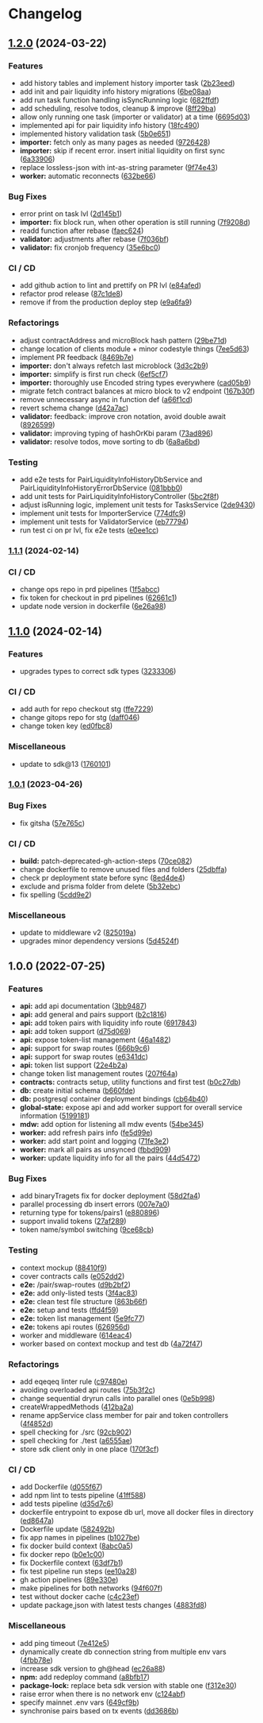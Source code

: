 # Changelog

## [1.2.0](https://www.github.com/unit214/superhero-dex-backend/compare/v1.1.1...v1.2.0) (2024-03-22)


### Features

* add history tables and implement history importer task ([2b23eed](https://www.github.com/unit214/superhero-dex-backend/commit/2b23eedb96be745d655cf05817389f103d7ff9ca))
* add init and pair liquidity info history migrations ([6be08aa](https://www.github.com/unit214/superhero-dex-backend/commit/6be08aaee184481999ac4e31144c980316658314))
* add run task function handling isSyncRunning logic ([682ffdf](https://www.github.com/unit214/superhero-dex-backend/commit/682ffdfc19c84dcfcc00bfc125b72e1a29fa53ab))
* add scheduling, resolve todos, cleanup & improve ([8ff29ba](https://www.github.com/unit214/superhero-dex-backend/commit/8ff29ba730bca090f99cece32a2efa211055bae0))
* allow only running one task (importer or validator) at a time ([6695d03](https://www.github.com/unit214/superhero-dex-backend/commit/6695d03588417e3ab467f099178f3629ba57734f))
* implemented api for pair liquidity info history ([18fc490](https://www.github.com/unit214/superhero-dex-backend/commit/18fc4901ab48cfa70c5cdcce86f178172a7c7490))
* implemented history validation task ([5b0e651](https://www.github.com/unit214/superhero-dex-backend/commit/5b0e651b6cd0e9d73f070222566fdb842878733a))
* **importer:** fetch only as many pages as needed ([9726428](https://www.github.com/unit214/superhero-dex-backend/commit/9726428792f7949eaedf1d7dac5cf69cd0f6f5df))
* **importer:** skip if recent error. insert initial liquidity on first sync ([6a33906](https://www.github.com/unit214/superhero-dex-backend/commit/6a3390635de4decbc1185a702f96944748c5def2))
* replace lossless-json with int-as-string parameter ([9f74e43](https://www.github.com/unit214/superhero-dex-backend/commit/9f74e432eddd3e327d94c39aadc039b0fc49b3bd))
* **worker:** automatic reconnects ([632be66](https://www.github.com/unit214/superhero-dex-backend/commit/632be66eed2290f7d5e085e7f30f96a337458056))


### Bug Fixes

* error print on task lvl ([2d145b1](https://www.github.com/unit214/superhero-dex-backend/commit/2d145b1c8aa90bd681a9cbc607970b378cc23bee))
* **importer:** fix block run, when other operation is still running ([7f9208d](https://www.github.com/unit214/superhero-dex-backend/commit/7f9208d13bab375bd31af4b8654e623c8fc78c2e))
* readd function after rebase ([faec624](https://www.github.com/unit214/superhero-dex-backend/commit/faec6241f563be00173f74e9b03e937a14690987))
* **validator:** adjustments after rebase ([7f036bf](https://www.github.com/unit214/superhero-dex-backend/commit/7f036bfe2c5ebc9a782f019fe68f497e13db379f))
* **validator:** fix cronjob frequency ([35e6bc0](https://www.github.com/unit214/superhero-dex-backend/commit/35e6bc0f0a954e62cd716923f7e1b9372771b65c))


### CI / CD

* add github action to lint and prettify on PR lvl ([e84afed](https://www.github.com/unit214/superhero-dex-backend/commit/e84afed9308540c7087d0317ac1b9d0ae11af4eb))
* refactor prod release ([87c1de8](https://www.github.com/unit214/superhero-dex-backend/commit/87c1de89fb1e01aee5f889424d733ccc28f23f69))
* remove if from the production deploy step ([e9a6fa9](https://www.github.com/unit214/superhero-dex-backend/commit/e9a6fa90e1d5db89921396468442dce6d98d48c1))


### Refactorings

* adjust contractAddress and microBlock hash pattern ([29be71d](https://www.github.com/unit214/superhero-dex-backend/commit/29be71d6c8fb04bfd7ba65a4dd8272e9982b66e6))
* change location of clients module + minor codestyle things ([7ee5d63](https://www.github.com/unit214/superhero-dex-backend/commit/7ee5d63005b618cdc702a559e103abc19e7a6880))
* implement PR feedback ([8469b7e](https://www.github.com/unit214/superhero-dex-backend/commit/8469b7e7f2e27e7b431bc9ba9ac616d952eb495c))
* **importer:** don't always refetch last microblock ([3d3c2b9](https://www.github.com/unit214/superhero-dex-backend/commit/3d3c2b907395687f4ab9ffebf4ff418f225554dd))
* **importer:** simplify is first run check ([6ef5cf7](https://www.github.com/unit214/superhero-dex-backend/commit/6ef5cf714bff821fa12ccc1ce7108e99023e9487))
* **importer:** thoroughly use Encoded string types everywhere ([cad05b9](https://www.github.com/unit214/superhero-dex-backend/commit/cad05b96ae86becc809705be19ad83c6f071343f))
* migrate fetch contract balances at micro block to v2 endpoint ([167b30f](https://www.github.com/unit214/superhero-dex-backend/commit/167b30f67279f08e7a273a4a5d8726ce11297be3))
* remove unnecessary async in function def ([a66f1cd](https://www.github.com/unit214/superhero-dex-backend/commit/a66f1cd8f54bf2e8dcda8be311c22b7f8cc982e1))
* revert schema change ([d42a7ac](https://www.github.com/unit214/superhero-dex-backend/commit/d42a7ac0283a50e05c0b2d135d944c58e94d2278))
* **validator:** feedback: improve cron notation, avoid double await ([8926599](https://www.github.com/unit214/superhero-dex-backend/commit/8926599b509a2f9a52f19448f782447db66af3e6))
* **validator:** improving typing of hashOrKbi param ([73ad896](https://www.github.com/unit214/superhero-dex-backend/commit/73ad896680191adf2e555e52facdca11d1cb3f84))
* **validator:** resolve todos, move sorting to db ([6a8a6bd](https://www.github.com/unit214/superhero-dex-backend/commit/6a8a6bdcb8dca632a133e66d8a13d1149412669e))


### Testing

* add e2e tests for PairLiquidityInfoHistoryDbService and PairLiquidityInfoHistoryErrorDbService ([081bbb0](https://www.github.com/unit214/superhero-dex-backend/commit/081bbb056ea2369a901a24bec756cee931999d2f))
* add unit tests for PairLiquidityInfoHistoryController ([5bc2f8f](https://www.github.com/unit214/superhero-dex-backend/commit/5bc2f8f611d8e1f05ba5b9b80a878edee1a82a66))
* adjust isRunning logic, implement unit tests for TasksService ([2de9430](https://www.github.com/unit214/superhero-dex-backend/commit/2de94303441444e672ed4900c6737477f74e0a0a))
* implement unit tests for ImporterService ([774dfc9](https://www.github.com/unit214/superhero-dex-backend/commit/774dfc9aecfdec8bec5ca9c443e84c61e89faee9))
* implement unit tests for ValidatorService ([eb77794](https://www.github.com/unit214/superhero-dex-backend/commit/eb777947ffbd00dccec8254aabc7b2e8c098da6c))
* run test ci on pr lvl, fix e2e tests ([e0ee1cc](https://www.github.com/unit214/superhero-dex-backend/commit/e0ee1cce2f16148a5dac939d6f5ea0fe226f318b))

### [1.1.1](https://www.github.com/aeternity/dex-backend/compare/v1.1.0...v1.1.1) (2024-02-14)


### CI / CD

* change ops repo in prd pipelines ([1f5abcc](https://www.github.com/aeternity/dex-backend/commit/1f5abcc2b608a0227fedff022a00adf5ed96d864))
* fix token for checkout in prd pipelines ([62661c1](https://www.github.com/aeternity/dex-backend/commit/62661c1f196475956323bc6203aa55eeae1601b0))
* update node version in dockerfile ([6e26a98](https://www.github.com/aeternity/dex-backend/commit/6e26a98301d4870ab9515330e86b4a4e316472f4))

## [1.1.0](https://www.github.com/aeternity/dex-backend/compare/v1.0.1...v1.1.0) (2024-02-14)


### Features

* upgrades types to correct sdk types ([3233306](https://www.github.com/aeternity/dex-backend/commit/3233306099cd973f4494cb160aab497a0875cdfb))


### CI / CD

* add auth for repo checkout stg ([ffe7229](https://www.github.com/aeternity/dex-backend/commit/ffe7229b7080abbd8f33e2afcdbbd633cc1d5d25))
* change gitops repo for stg ([daff046](https://www.github.com/aeternity/dex-backend/commit/daff0464dfbb734b435368b3fbb8881f0681658c))
* change token key ([ed0fbc8](https://www.github.com/aeternity/dex-backend/commit/ed0fbc8dbc18cbe0c5087e1231a3dbfb5e8137d0))


### Miscellaneous

* update to sdk@13 ([1760101](https://www.github.com/aeternity/dex-backend/commit/1760101fe8e5b15ac2d815cecd27725cd45d462a))

### [1.0.1](https://www.github.com/aeternity/dex-backend/compare/v1.0.0...v1.0.1) (2023-04-26)


### Bug Fixes

* fix gitsha ([57e765c](https://www.github.com/aeternity/dex-backend/commit/57e765c06e29e2065b24df5503602558be774d38))


### CI / CD

* **build:** patch-deprecated-gh-action-steps ([70ce082](https://www.github.com/aeternity/dex-backend/commit/70ce0828b6f84982d6d949b3f96285aa10134b6b))
* change dockerfile to remove unused files and folders ([25dbffa](https://www.github.com/aeternity/dex-backend/commit/25dbffa209806bfd21fe9d38de570603b48844e4))
* check pr deployment state before sync ([8ed4de4](https://www.github.com/aeternity/dex-backend/commit/8ed4de44f50344bea7196f72365fc0349298c771))
* exclude and prisma folder from delete ([5b32ebc](https://www.github.com/aeternity/dex-backend/commit/5b32ebc5f70c5707691e64330a6b0b87d93a2f57))
* fix spelling ([5cdd9e2](https://www.github.com/aeternity/dex-backend/commit/5cdd9e2e6d892868dc90961f8b6aef75bdcf8874))


### Miscellaneous

* update to middleware v2 ([825019a](https://www.github.com/aeternity/dex-backend/commit/825019acd8d64af238faf5c39f03a3347aaf71d9))
* upgrades minor dependency versions ([5d4524f](https://www.github.com/aeternity/dex-backend/commit/5d4524fba2f2ace08e69c9ca6bfb026f0cd3818f))

## 1.0.0 (2022-07-25)


### Features

* **api:** add api documentation ([3bb9487](https://www.github.com/aeternity/dex-backend/commit/3bb9487ea39a5e87f01dbc304eb5c5872492573a))
* **api:** add general and pairs support ([b2c1816](https://www.github.com/aeternity/dex-backend/commit/b2c1816b33485829d33a79376cd4d94c6df0265d))
* **api:** add token pairs with liquidity info route ([6917843](https://www.github.com/aeternity/dex-backend/commit/6917843137b4f3520e70d21194aa2e833e2eb2db))
* **api:** add token support ([d75d069](https://www.github.com/aeternity/dex-backend/commit/d75d0693c8437c5018d52ab58da67f952ab2ccc2))
* **api:** expose token-list management ([46a1482](https://www.github.com/aeternity/dex-backend/commit/46a148203aff5d82ffc920c2b8cf40f40a9373a1))
* **api:** support for swap routes ([666b9c6](https://www.github.com/aeternity/dex-backend/commit/666b9c6b1a8cd0229cd50e0a0db95956bfb37112))
* **api:** support for swap routes ([e6341dc](https://www.github.com/aeternity/dex-backend/commit/e6341dce85757a8a81cbe1ca34a2928f9ef19706))
* **api:** token list support ([22e4b2a](https://www.github.com/aeternity/dex-backend/commit/22e4b2ae7abf104eba60e89572472b4d57238c44))
* change token list management routes ([207f64a](https://www.github.com/aeternity/dex-backend/commit/207f64adf05819b966ef914a1818dd251f3207a9))
* **contracts:** contracts setup, utility functions and first test ([b0c27db](https://www.github.com/aeternity/dex-backend/commit/b0c27dbcce7d340a1dcda6c953cdad4ecd7f0f1e))
* **db:** create initial schema ([b660fde](https://www.github.com/aeternity/dex-backend/commit/b660fde2957b8756f1e75e9ee6bcebafa7504b74))
* **db:** postgresql container deployment bindings ([cb64b40](https://www.github.com/aeternity/dex-backend/commit/cb64b40d4ba509c4744ca67b8d7806e5373b8024))
* **global-state:** expose api and add worker support for overall service information ([5199181](https://www.github.com/aeternity/dex-backend/commit/5199181d550cd05cb3c101ea5c98536546475553))
* **mdw:** add option for listening all mdw events ([54be345](https://www.github.com/aeternity/dex-backend/commit/54be3452ffbe4e4dbff3fb0213d3b008d15ebd50))
* **worker:** add refresh pairs info ([fe5d99e](https://www.github.com/aeternity/dex-backend/commit/fe5d99eab8a13c1d5670f86cb9fb78281e4b6b9d))
* **worker:** add start point and logging ([71fe3e2](https://www.github.com/aeternity/dex-backend/commit/71fe3e244483905498a31b3f7034f69eabbf1197))
* **worker:** mark all pairs as unsynced ([fbbd909](https://www.github.com/aeternity/dex-backend/commit/fbbd9091a36839d01938a22332fc98943563fef2))
* **worker:** update liquidity info for all the pairs ([44d5472](https://www.github.com/aeternity/dex-backend/commit/44d547225644ddd99cfd135eab2dad2568617802))


### Bug Fixes

* add binaryTragets fix for docker deployment ([58d2fa4](https://www.github.com/aeternity/dex-backend/commit/58d2fa449d8bcf3301f99a54a3542695cba3eadc))
* parallel processing db insert errors ([007e7a0](https://www.github.com/aeternity/dex-backend/commit/007e7a00ee5b995488b2be39dfd1a571192704af))
* returning type for tokens/pairs1 ([e880896](https://www.github.com/aeternity/dex-backend/commit/e880896b8ef14d3a8460f9839a8190dcdc0b85f9))
* support invalid tokens ([27af289](https://www.github.com/aeternity/dex-backend/commit/27af28907fcbee206466e5cbd00a276e79c375b6))
* token name/symbol switching ([9ce68cb](https://www.github.com/aeternity/dex-backend/commit/9ce68cbb77469da321495e5e5881909a7309f5d9))


### Testing

* context mockup ([88410f9](https://www.github.com/aeternity/dex-backend/commit/88410f9b23c0b7f063a7a6d32ac918f3cfc10034))
* cover contracts calls ([e052dd2](https://www.github.com/aeternity/dex-backend/commit/e052dd2aca90e0a1b8c85bc7e3d9c8a9a6791658))
* **e2e:** /pair/swap-routes ([d9b2bf2](https://www.github.com/aeternity/dex-backend/commit/d9b2bf2dbaecc74feb62fe07223aacb4f1227ab4))
* **e2e:** add only-listed tests ([3f4ac83](https://www.github.com/aeternity/dex-backend/commit/3f4ac836c82cbf0de0f6c51d06d071e880039d27))
* **e2e:** clean test file structure ([863b66f](https://www.github.com/aeternity/dex-backend/commit/863b66f099660b9ffa7f4ee5efeadb0bb879267e))
* **e2e:** setup and tests ([ffd4f59](https://www.github.com/aeternity/dex-backend/commit/ffd4f5972ce4111cfd665daa307c04d3a89808d1))
* **e2e:** token list management ([5e9fc77](https://www.github.com/aeternity/dex-backend/commit/5e9fc772fe38c7734770bcaf47dd86ac91b9bd80))
* **e2e:** tokens api routes ([626956d](https://www.github.com/aeternity/dex-backend/commit/626956d91df229075b92663e202ecdcef61e396b))
* worker and middleware ([614eac4](https://www.github.com/aeternity/dex-backend/commit/614eac4e498952b977e4e01cac2b331e1791d354))
* worker based on context mockup and test db ([4a72f47](https://www.github.com/aeternity/dex-backend/commit/4a72f47b8981a427d5888b66255715ec9bed0126))


### Refactorings

* add eqeqeq linter rule ([c97480e](https://www.github.com/aeternity/dex-backend/commit/c97480e6ad5f5aa34b63b1f27cbfffc36792e0b2))
* avoiding overloaded api routes ([75b3f2c](https://www.github.com/aeternity/dex-backend/commit/75b3f2c3cd43765f8af2b2a3bd679a9db02752b1))
* change sequential dryrun calls into parallel ones ([0e5b998](https://www.github.com/aeternity/dex-backend/commit/0e5b99837eaf10c0405b036ee94f5ecba6c8dab0))
* createWrappedMethods ([412ba2a](https://www.github.com/aeternity/dex-backend/commit/412ba2a54cb21e1f54ba6ec8a83b318db26c9ecc))
* rename appService class member for pair and token controllers ([4f4852d](https://www.github.com/aeternity/dex-backend/commit/4f4852d4775918900b91de3b60966ea4b8a124f4))
* spell checking for ./src ([92cb902](https://www.github.com/aeternity/dex-backend/commit/92cb902e3b15f49c78c1705ee6bdb7c43349cfc9))
* spell checking for ./test ([a6555ae](https://www.github.com/aeternity/dex-backend/commit/a6555aeb1d22c2607bc3a4c7b0ef8fae162e2d25))
* store sdk client only in one place ([170f3cf](https://www.github.com/aeternity/dex-backend/commit/170f3cf01ac3c636f3b2e90a6511b821dc355a78))


### CI / CD

* add Dockerfile ([d055f67](https://www.github.com/aeternity/dex-backend/commit/d055f67ebbb4cc0a3a89ecbf99295b309ded7b04))
* add npm lint to tests pipeline ([41ff588](https://www.github.com/aeternity/dex-backend/commit/41ff5887c9a0a442250d73fdb6f3b8298db97370))
* add tests pipeline ([d35d7c6](https://www.github.com/aeternity/dex-backend/commit/d35d7c6d1bcae1c2d9377b80383372e48a064992))
* dockerfile entrypoint to expose db url, move all docker files in directory ([ed8647a](https://www.github.com/aeternity/dex-backend/commit/ed8647a59d45d30ab79ce4a8999417ba851643da))
* Dockerfile update ([582492b](https://www.github.com/aeternity/dex-backend/commit/582492b95996bcad88f859c363dffdd210db2aa1))
* fix app names in pipelines ([b1027be](https://www.github.com/aeternity/dex-backend/commit/b1027be1a8438c60a87e049532082f6dafa20291))
* fix docker build context ([8abc0a5](https://www.github.com/aeternity/dex-backend/commit/8abc0a534005bf9a559b0a4cdb79eadad09763b8))
* fix docker repo ([b0e1c00](https://www.github.com/aeternity/dex-backend/commit/b0e1c00615205c7cd899b695a6d629441a061bfb))
* fix Dockerfile context ([63df7b1](https://www.github.com/aeternity/dex-backend/commit/63df7b1cb24e9a674f8608e43a662707a7d3f53e))
* fix test pipeline run steps ([ee10a28](https://www.github.com/aeternity/dex-backend/commit/ee10a28a4fbc9aaa0a44cf87a20ceabfcd3b6334))
* gh action pipelines ([89e330e](https://www.github.com/aeternity/dex-backend/commit/89e330eeb1579b5010188b80b36ec23450b0e38b))
* make pipelines for both networks ([94f607f](https://www.github.com/aeternity/dex-backend/commit/94f607fd87b3c645dc476cb3d7406330ba36b906))
* test without docker cache ([c4c23ef](https://www.github.com/aeternity/dex-backend/commit/c4c23efa5dacda9c1aab70f0d91b7aa91435b354))
* update package,json with latest tests changes ([4883fd8](https://www.github.com/aeternity/dex-backend/commit/4883fd8518ff973327c173d2d61cdb06fe3111a2))


### Miscellaneous

* add ping timeout ([7e412e5](https://www.github.com/aeternity/dex-backend/commit/7e412e5ad1767dbb5b5c37b3de4377ecbd82c25b))
* dynamically create db connection string from multiple env vars ([4fbb78e](https://www.github.com/aeternity/dex-backend/commit/4fbb78e1b3599243d7ad94a4bc6529b1190c9ee7))
* increase sdk version to gh@head ([ec26a88](https://www.github.com/aeternity/dex-backend/commit/ec26a881ed3d0759d9a977d3ff4a7941fcb9086e))
* **npm:** add redeploy command ([a8bfb17](https://www.github.com/aeternity/dex-backend/commit/a8bfb17d3cdcde161d3e01df37a491c77eb8cbaf))
* **package-lock:** replace beta sdk version with stable one ([f312e30](https://www.github.com/aeternity/dex-backend/commit/f312e30c00c4fc9ade602c68f306d961eaff6834))
* raise error when there is no network env ([c124abf](https://www.github.com/aeternity/dex-backend/commit/c124abf2e67d3de85bd77fdb571c57e2ccc164eb))
* specify mainnet .env vars ([649cf9b](https://www.github.com/aeternity/dex-backend/commit/649cf9ba2e8445b14ab2e11a063eb7d260186bb6))
* synchronise pairs based on tx events ([dd3686b](https://www.github.com/aeternity/dex-backend/commit/dd3686bdd35a8ba95b148946c6fb7c7e8e9ac7ac))
